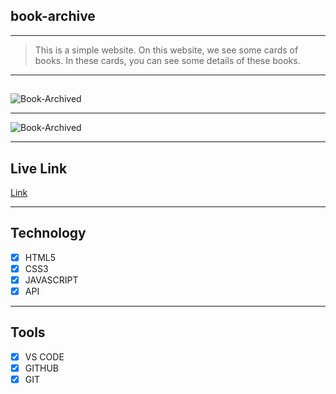 ## book-archive

---

> This is a simple website. On this website, we see some cards of books. In these cards, you can see some details of these books.

---

##

<img src="https://i.ibb.co/zRg9T6T/Book-Archived.png" alt="Book-Archived" border="0">

---

<img src="https://i.ibb.co/RvHXzQw/Book-Archived.png" alt="Book-Archived" border="0">

---

## Live Link

[Link](https://books-archived.netlify.app/)

---

## Technology

- [x] HTML5
- [x] CSS3
- [x] JAVASCRIPT
- [x] API

---

## Tools

- [x] VS CODE
- [x] GITHUB
- [x] GIT
